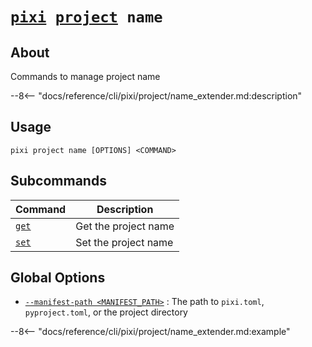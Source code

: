 <!--- This file is autogenerated. Do not edit manually! -->
# <code>[pixi](../../pixi.md) [project](../project.md) name</code>

## About
Commands to manage project name

--8<-- "docs/reference/cli/pixi/project/name_extender.md:description"

## Usage
```
pixi project name [OPTIONS] <COMMAND>
```

## Subcommands
| Command | Description |
|---------|-------------|
| [`get`](name/get.md) | Get the project name |
| [`set`](name/set.md) | Set the project name |


## Global Options
- <a id="arg---manifest-path" href="#arg---manifest-path">`--manifest-path <MANIFEST_PATH>`</a>
:  The path to `pixi.toml`, `pyproject.toml`, or the project directory

--8<-- "docs/reference/cli/pixi/project/name_extender.md:example"
